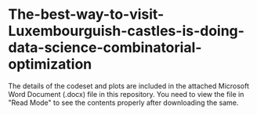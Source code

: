 # The-best-way-to-visit-Luxembourguish-castles-is-doing-data-science-combinatorial-optimization

The details of the codeset and plots are included in the attached Microsoft Word Document (.docx) file in this repository. 
You need to view the file in "Read Mode" to see the contents properly after downloading the same.
